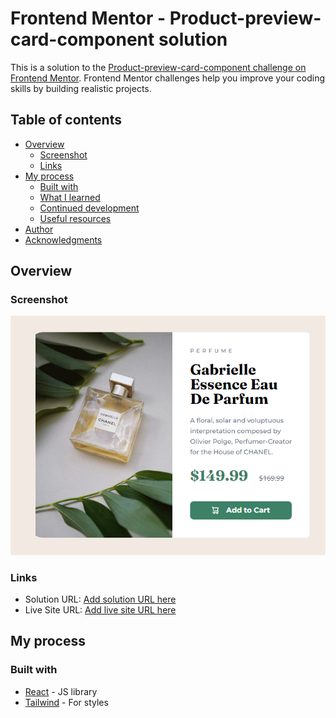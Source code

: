 # Frontend Mentor - Product-preview-card-component solution

This is a solution to the [Product-preview-card-component challenge on Frontend Mentor](https://www.frontendmentor.io/challenges/product-preview-card-component-GO7UmttRfa). Frontend Mentor challenges help you improve your coding skills by building realistic projects.

## Table of contents

- [Overview](#overview)
  - [Screenshot](#screenshot)
  - [Links](#links)
- [My process](#my-process)
  - [Built with](#built-with)
  - [What I learned](#what-i-learned)
  - [Continued development](#continued-development)
  - [Useful resources](#useful-resources)
- [Author](#author)
- [Acknowledgments](#acknowledgments)

## Overview

### Screenshot

![](./screenshot.PNG)

### Links

- Solution URL: [Add solution URL here](https://github.com/mehdias63/Product-Preview-Card-Component)
- Live Site URL: [Add live site URL here](https://product-preview-card-component-rho-seven.vercel.app)

## My process

### Built with

- [React](https://reactjs.org/) - JS library
- [Tailwind](https://tailwindcss.com/) - For styles

